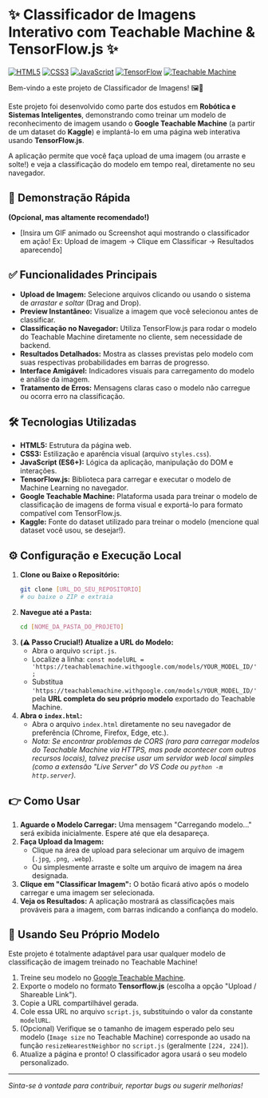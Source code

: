 # ✨ Classificador de Imagens Interativo com Teachable Machine & TensorFlow.js ✨

[![HTML5](https://img.shields.io/badge/HTML5-%23E34F26.svg?style=for-the-badge&logo=html5&logoColor=white)]()
[![CSS3](https://img.shields.io/badge/CSS%203-%231572B6.svg?style=for-the-badge&logo=css3&logoColor=white)]()
[![JavaScript](https://img.shields.io/badge/JavaScript-%23323330.svg?style=for-the-badge&logo=javascript&logoColor=%23F7DF1E)]()
[![TensorFlow](https://img.shields.io/badge/TensorFlow-%23FF6F00.svg?style=for-the-badge&logo=TensorFlow&logoColor=white)]()
[![Teachable Machine](https://img.shields.io/badge/Teachable_Machine-Orange?style=for-the-badge&logo=google&logoColor=white)]()

Bem-vindo a este projeto de Classificador de Imagens! 🖼️🧠

Este projeto foi desenvolvido como parte dos estudos em **Robótica e Sistemas Inteligentes**, demonstrando como treinar um modelo de reconhecimento de imagem usando o **Google Teachable Machine** (a partir de um dataset do **Kaggle**) e implantá-lo em uma página web interativa usando **TensorFlow.js**.

A aplicação permite que você faça upload de uma imagem (ou arraste e solte!) e veja a classificação do modelo em tempo real, diretamente no seu navegador.

## 🚀 Demonstração Rápida

**(Opcional, mas altamente recomendado!)**

* [Insira um GIF animado ou Screenshot aqui mostrando o classificador em ação! Ex: Upload de imagem -> Clique em Classificar -> Resultados aparecendo]

## ✅ Funcionalidades Principais

* **Upload de Imagem:** Selecione arquivos clicando ou usando o sistema de *arrastar e soltar* (Drag and Drop).
* **Preview Instantâneo:** Visualize a imagem que você selecionou antes de classificar.
* **Classificação no Navegador:** Utiliza TensorFlow.js para rodar o modelo do Teachable Machine diretamente no cliente, sem necessidade de backend.
* **Resultados Detalhados:** Mostra as classes previstas pelo modelo com suas respectivas probabilidades em barras de progresso.
* **Interface Amigável:** Indicadores visuais para carregamento do modelo e análise da imagem.
* **Tratamento de Erros:** Mensagens claras caso o modelo não carregue ou ocorra erro na classificação.

## 🛠️ Tecnologias Utilizadas

* **HTML5:** Estrutura da página web.
* **CSS3:** Estilização e aparência visual (arquivo `styles.css`).
* **JavaScript (ES6+):** Lógica da aplicação, manipulação do DOM e interações.
* **TensorFlow.js:** Biblioteca para carregar e executar o modelo de Machine Learning no navegador.
* **Google Teachable Machine:** Plataforma usada para treinar o modelo de classificação de imagens de forma visual e exportá-lo para formato compatível com TensorFlow.js.
* **Kaggle:** Fonte do dataset utilizado para treinar o modelo (mencione qual dataset você usou, se desejar!).

## ⚙️ Configuração e Execução Local

1.  **Clone ou Baixe o Repositório:**
    ```bash
    git clone [URL_DO_SEU_REPOSITORIO]
    # ou baixe o ZIP e extraia
    ```
2.  **Navegue até a Pasta:**
    ```bash
    cd [NOME_DA_PASTA_DO_PROJETO]
    ```
3.  **(⚠️ Passo Crucial!) Atualize a URL do Modelo:**
    * Abra o arquivo `script.js`.
    * Localize a linha: `const modelURL = 'https://teachablemachine.withgoogle.com/models/YOUR_MODEL_ID/';`
    * Substitua `'https://teachablemachine.withgoogle.com/models/YOUR_MODEL_ID/'` pela **URL completa do seu próprio modelo** exportado do Teachable Machine.
4.  **Abra o `index.html`:**
    * Abra o arquivo `index.html` diretamente no seu navegador de preferência (Chrome, Firefox, Edge, etc.).
    * *Nota: Se encontrar problemas de CORS (raro para carregar modelos do Teachable Machine via HTTPS, mas pode acontecer com outros recursos locais), talvez precise usar um servidor web local simples (como a extensão "Live Server" do VS Code ou `python -m http.server`).*

## 👉 Como Usar

1.  **Aguarde o Modelo Carregar:** Uma mensagem "Carregando modelo..." será exibida inicialmente. Espere até que ela desapareça.
2.  **Faça Upload da Imagem:**
    * Clique na área de upload para selecionar um arquivo de imagem (`.jpg`, `.png`, `.webp`).
    * Ou simplesmente arraste e solte um arquivo de imagem na área designada.
3.  **Clique em "Classificar Imagem":** O botão ficará ativo após o modelo carregar e uma imagem ser selecionada.
4.  **Veja os Resultados:** A aplicação mostrará as classificações mais prováveis para a imagem, com barras indicando a confiança do modelo.

## 🔄 Usando Seu Próprio Modelo

Este projeto é totalmente adaptável para usar qualquer modelo de classificação de imagem treinado no Teachable Machine!

1.  Treine seu modelo no [Google Teachable Machine](https://teachablemachine.withgoogle.com/).
2.  Exporte o modelo no formato **Tensorflow.js** (escolha a opção "Upload / Shareable Link").
3.  Copie a URL compartilhável gerada.
4.  Cole essa URL no arquivo `script.js`, substituindo o valor da constante `modelURL`.
5.  (Opcional) Verifique se o tamanho de imagem esperado pelo seu modelo (`Image size` no Teachable Machine) corresponde ao usado na função `resizeNearestNeighbor` no `script.js` (geralmente `[224, 224]`).
6.  Atualize a página e pronto! O classificador agora usará o seu modelo personalizado.

---

*Sinta-se à vontade para contribuir, reportar bugs ou sugerir melhorias!*